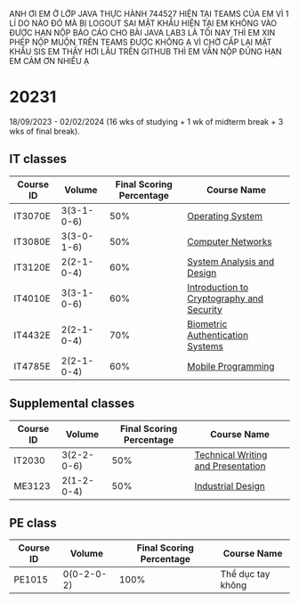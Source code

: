 ANH ƠI
EM Ở LỚP JAVA THỰC HÀNH 744527
HIỆN TẠI TEAMS CỦA EM VÌ 1 LÍ DO NÀO ĐÓ MÀ BỊ LOGOUT SAI MẬT KHẨU HIỆN TẠI EM KHÔNG VÀO ĐƯỢC
HẠN NỘP BÁO CÁO CHO BÀI JAVA LAB3 LÀ TỐI NAY THÌ EM XIN PHÉP NỘP MUỘN TRÊN TEAMS ĐƯỢC KHÔNG Ạ VÌ CHỜ CẤP LẠI MẬT KHẨU SIS EM THẤY HƠI LÂU
TRÊN GITHUB THÌ EM VẪN NỘP ĐÚNG HẠN
EM CẢM ƠN NHIỀU Ạ




# 20231
18/09/2023 - 02/02/2024 (16 wks of studying + 1 wk of midterm break + 3 wks of final break).

## IT classes

| Course ID | Volume | Final Scoring Percentage | Course Name |
| ------------- | ------------- | ------------- | ------------- |
| IT3070E  | 3(3-1-0-6)  | 50% | [Operating System](IT/IT3070E) |
| IT3080E  | 3(3-0-1-6)  | 50% | [Computer Networks](IT/IT3080E) |
| IT3120E  | 2(2-1-0-4)  | 60% | [System Analysis and Design](IT/IT3120E) |
| IT4010E  | 3(3-1-0-6)  | 60% | [Introduction to Cryptography and Security](IT/IT4010E) |
| IT4432E  | 2(2-1-0-4)  | 70% | [Biometric Authentication Systems](IT/IT4432E) |
| IT4785E  | 2(2-1-0-4)  | 60% | [Mobile Programming](IT/IT4785E) |

## Supplemental classes

| Course ID | Volume | Final Scoring Percentage | Course Name |
| ------------- | ------------- | ------------- | ------------- |
| IT2030  | 3(2-2-0-6)  | 50% | [Technical Writing and Presentation](_supp/IT2030) |
| ME3123  | 2(1-2-0-4)  | 50% | [Industrial Design](_supp/ME3123) |

## PE class

| Course ID | Volume | Final Scoring Percentage | Course Name |
| ------------- | ------------- | ------------- | ------------- |
| PE1015  | 0(0-2-0-2) | 100% | Thể dục tay không |

